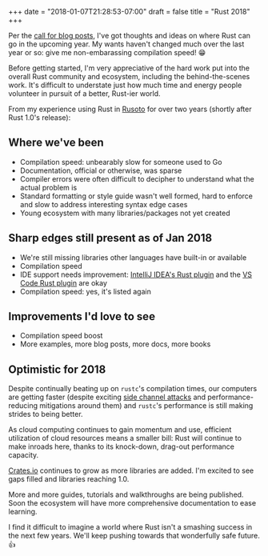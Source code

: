 +++
date = "2018-01-07T21:28:53-07:00"
draft = false
title = "Rust 2018"
+++

Per the [call for blog posts](https://blog.rust-lang.org/2018/01/03/new-years-rust-a-call-for-community-blogposts.html), I've got thoughts and ideas on where Rust can go in the upcoming year. My wants haven't changed much over the last year or so: give me non-embarassing compilation speed! 😁

Before getting started, I'm very appreciative of the hard work put into the overall Rust community and ecosystem, including the behind-the-scenes work. It's difficult to understate just how much time and energy people volunteer in pursuit of a better, Rust-ier world.

From my experience using Rust in [Rusoto](https://github.com/rusoto/rusoto/) for over two years (shortly after Rust 1.0's release):

## Where we've been
* Compilation speed: unbearably slow for someone used to Go
* Documentation, official or otherwise, was sparse
* Compiler errors were often difficult to decipher to understand what the actual problem is
* Standard formatting or style guide wasn't well formed, hard to enforce and slow to address interesting syntax edge cases
* Young ecosystem with many libraries/packages not yet created

## Sharp edges still present as of Jan 2018
* We're still missing libraries other languages have built-in or available
* Compilation speed
* IDE support needs improvement: [IntelliJ IDEA's Rust plugin](https://intellij-rust.github.io/) and the [VS Code Rust plugin](https://github.com/rust-lang-nursery/rls-vscode) are okay
* Compilation speed: yes, it's listed again

## Improvements I'd love to see
* Compilation speed boost
* More examples, more blog posts, more docs, more books

## Optimistic for 2018

Despite continually beating up on `rustc`'s compilation times, our computers are getting faster (despite exciting [side channel attacks](https://meltdownattack.com/) and performance-reducing mitigations around them) and `rustc`'s performance is still making strides to being better. 

As cloud computing continues to gain momentum and use, efficient utilization of cloud resources means a smaller bill: Rust will continue to make inroads here, thanks to its knock-down, drag-out performance capacity.

[Crates.io](https://crates.io/) continues to grow as more libraries are added. I'm excited to see gaps filled and libraries reaching 1.0.

More and more guides, tutorials and walkthroughs are being published. Soon the ecosystem will have more comprehensive documentation to ease learning.

I find it difficult to imagine a world where Rust isn't a smashing success in the next few years. We'll keep pushing towards that wonderfully safe future. 👍
